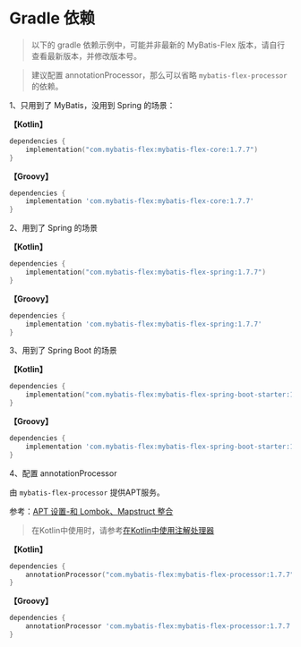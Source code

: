 # Gradle 依赖

> 以下的 gradle 依赖示例中，可能并非最新的 MyBatis-Flex 版本，请自行查看最新版本，并修改版本号。

> 建议配置 annotationProcessor，那么可以省略 `mybatis-flex-processor` 的依赖。

1、只用到了 MyBatis，没用到 Spring 的场景：

**【Kotlin】**

```kotlin
dependencies {
    implementation("com.mybatis-flex:mybatis-flex-core:1.7.7")
}
```

**【Groovy】**

```groovy
dependencies {
    implementation 'com.mybatis-flex:mybatis-flex-core:1.7.7'
}
```

2、用到了 Spring 的场景

**【Kotlin】**

```kotlin
dependencies {
    implementation("com.mybatis-flex:mybatis-flex-spring:1.7.7")
}
```

**【Groovy】**

```groovy
dependencies {
    implementation 'com.mybatis-flex:mybatis-flex-spring:1.7.7'
}
```

3、用到了 Spring Boot 的场景

**【Kotlin】**

```kotlin
dependencies {
    implementation("com.mybatis-flex:mybatis-flex-spring-boot-starter:1.7.7")
}
```

**【Groovy】**

```groovy
dependencies {
    implementation 'com.mybatis-flex:mybatis-flex-spring-boot-starter:1.7.7'
}
```

4、配置 annotationProcessor

由 `mybatis-flex-processor` 提供APT服务。

参考：[APT 设置-和 Lombok、Mapstruct 整合](../others/apt.md)

> 在Kotlin中使用时，请参考[在Kotlin中使用注解处理器](../others/kapt.md)

**【Kotlin】**

```kotlin
dependencies {
    annotationProcessor("com.mybatis-flex:mybatis-flex-processor:1.7.7")
}
```

**【Groovy】**

```groovy
dependencies {
    annotationProcessor 'com.mybatis-flex:mybatis-flex-processor:1.7.7'
}
```
